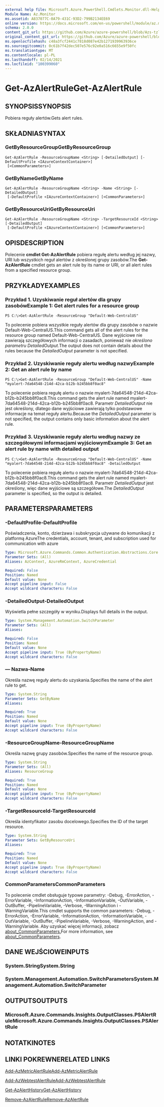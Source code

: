```yaml
---
external help file: Microsoft.Azure.PowerShell.Cmdlets.Monitor.dll-Help.xml
Module Name: Az.Monitor
ms.assetid: A837077C-0A79-431C-93D2-799B2134EE69
online version: https://docs.microsoft.com/en-us/powershell/module/az.monitor/get-azalertrule
schema: 2.0.0
content_git_url: https://github.com/Azure/azure-powershell/blob/Azs-tzl/src/Monitor/Monitor/help/Get-AzAlertRule.md
original_content_git_url: https://github.com/Azure/azure-powershell/blob/Azs-tzl/src/Monitor/Monitor/help/Get-AzAlertRule.md
ms.openlocfilehash: c48a3fcf2441c7818d087e42b1271939963936ce
ms.sourcegitcommit: 0c61b7f42dec507e576c92e0a516c6655e9f50fc
ms.translationtype: MT
ms.contentlocale: pl-PL
ms.lasthandoff: 02/14/2021
ms.locfileid: "100399060"
---
```

# <span data-ttu-id="41450-101">Get-AzAlertRule</span><span class="sxs-lookup"><span data-stu-id="41450-101">Get-AzAlertRule</span></span>

## <span data-ttu-id="41450-102">SYNOPSIS</span><span class="sxs-lookup"><span data-stu-id="41450-102">SYNOPSIS</span></span>
<span data-ttu-id="41450-103">Pobiera reguły alertów.</span><span class="sxs-lookup"><span data-stu-id="41450-103">Gets alert rules.</span></span>

## <span data-ttu-id="41450-104">SKŁADNIA</span><span class="sxs-lookup"><span data-stu-id="41450-104">SYNTAX</span></span>

### <span data-ttu-id="41450-105">GetByResourceGroup</span><span class="sxs-lookup"><span data-stu-id="41450-105">GetByResourceGroup</span></span>
```
Get-AzAlertRule -ResourceGroupName <String> [-DetailedOutput] [-DefaultProfile <IAzureContextContainer>]
 [<CommonParameters>]
```

### <span data-ttu-id="41450-106">GetByName</span><span class="sxs-lookup"><span data-stu-id="41450-106">GetByName</span></span>
```
Get-AzAlertRule -ResourceGroupName <String> -Name <String> [-DetailedOutput]
 [-DefaultProfile <IAzureContextContainer>] [<CommonParameters>]
```

### <span data-ttu-id="41450-107">GetByResourceUri</span><span class="sxs-lookup"><span data-stu-id="41450-107">GetByResourceUri</span></span>
```
Get-AzAlertRule -ResourceGroupName <String> -TargetResourceId <String> [-DetailedOutput]
 [-DefaultProfile <IAzureContextContainer>] [<CommonParameters>]
```

## <span data-ttu-id="41450-108">OPIS</span><span class="sxs-lookup"><span data-stu-id="41450-108">DESCRIPTION</span></span>
<span data-ttu-id="41450-109">Polecenie **cmdlet Get-AzAlertRule** pobiera regułę alertu według jej nazwy, URI lub wszystkich reguł alertów z określonej grupy zasobów.</span><span class="sxs-lookup"><span data-stu-id="41450-109">The **Get-AzAlertRule** cmdlet gets an alert rule by its name or URI, or all alert rules from a specified resource group.</span></span>

## <span data-ttu-id="41450-110">PRZYKŁADY</span><span class="sxs-lookup"><span data-stu-id="41450-110">EXAMPLES</span></span>

### <span data-ttu-id="41450-111">Przykład 1. Uzyskiwanie reguł alertów dla grupy zasobów</span><span class="sxs-lookup"><span data-stu-id="41450-111">Example 1: Get alert rules for a resource group</span></span>
```
PS C:\>Get-AzAlertRule -ResourceGroup "Default-Web-CentralUS"
```

<span data-ttu-id="41450-112">To polecenie pobiera wszystkie reguły alertów dla grupy zasobów o nazwie Default-Web-CentralUS.</span><span class="sxs-lookup"><span data-stu-id="41450-112">This command gets all of the alert rules for the resource group named Default-Web-CentralUS.</span></span>
<span data-ttu-id="41450-113">Dane wyjściowe nie zawierają szczegółowych informacji o zasadach, ponieważ nie *określono parametru DetailedOutput.*</span><span class="sxs-lookup"><span data-stu-id="41450-113">The output does not contain details about the rules because the *DetailedOutput* parameter is not specified.</span></span>

### <span data-ttu-id="41450-114">Przykład 2. Uzyskiwanie reguły alertu według nazwy</span><span class="sxs-lookup"><span data-stu-id="41450-114">Example 2: Get an alert rule by name</span></span>
```
PS C:\>Get-AzAlertRule -ResourceGroup "Default-Web-CentralUS" -Name "myalert-7da64548-214d-42ca-b12b-b245bb8f0ac8"
```

<span data-ttu-id="41450-115">To polecenie pobiera regułę alertu o nazwie myalert-7da64548-214d-42ca-b12b-b245bb8f0ac8.</span><span class="sxs-lookup"><span data-stu-id="41450-115">This command gets the alert rule named myalert-7da64548-214d-42ca-b12b-b245bb8f0ac8.</span></span>
<span data-ttu-id="41450-116">Parametr *DetailedOutput* nie jest określony, dlatego dane wyjściowe zawierają tylko podstawowe informacje na temat reguły alertu.</span><span class="sxs-lookup"><span data-stu-id="41450-116">Because the *DetailedOutput* parameter is not specified, the output contains only basic information about the alert rule.</span></span>

### <span data-ttu-id="41450-117">Przykład 3. Uzyskiwanie reguły alertu według nazwy ze szczegółowymi informacjami wyjściowym</span><span class="sxs-lookup"><span data-stu-id="41450-117">Example 3: Get an alert rule by name with detailed output</span></span>
```
PS C:\>Get-AzAlertRule -ResourceGroup "Default-Web-CentralUS" -Name "myalert-7da64548-214d-42ca-b12b-b245bb8f0ac8" -DetailedOutput
```

<span data-ttu-id="41450-118">To polecenie pobiera regułę alertu o nazwie myalert-7da64548-214d-42ca-b12b-b245bb8f0ac8.</span><span class="sxs-lookup"><span data-stu-id="41450-118">This command gets the alert rule named myalert-7da64548-214d-42ca-b12b-b245bb8f0ac8.</span></span>
<span data-ttu-id="41450-119">Parametr *DetailedOutput* jest określony, więc dane wyjściowe są szczegółowe.</span><span class="sxs-lookup"><span data-stu-id="41450-119">The *DetailedOutput* parameter is specified, so the output is detailed.</span></span>

## <span data-ttu-id="41450-120">PARAMETERS</span><span class="sxs-lookup"><span data-stu-id="41450-120">PARAMETERS</span></span>

### <span data-ttu-id="41450-121">-DefaultProfile</span><span class="sxs-lookup"><span data-stu-id="41450-121">-DefaultProfile</span></span>
<span data-ttu-id="41450-122">Poświadczenia, konto, dzierżawa i subskrypcja używane do komunikacji z platformą Azure</span><span class="sxs-lookup"><span data-stu-id="41450-122">The credentials, account, tenant, and subscription used for communication with azure</span></span>

```yaml
Type: Microsoft.Azure.Commands.Common.Authentication.Abstractions.Core.IAzureContextContainer
Parameter Sets: (All)
Aliases: AzContext, AzureRmContext, AzureCredential

Required: False
Position: Named
Default value: None
Accept pipeline input: False
Accept wildcard characters: False
```

### <span data-ttu-id="41450-123">-DetailedOutput</span><span class="sxs-lookup"><span data-stu-id="41450-123">-DetailedOutput</span></span>
<span data-ttu-id="41450-124">Wyświetla pełne szczegóły w wyniku.</span><span class="sxs-lookup"><span data-stu-id="41450-124">Displays full details in the output.</span></span>

```yaml
Type: System.Management.Automation.SwitchParameter
Parameter Sets: (All)
Aliases:

Required: False
Position: Named
Default value: None
Accept pipeline input: True (ByPropertyName)
Accept wildcard characters: False
```

### <span data-ttu-id="41450-125">— Nazwa</span><span class="sxs-lookup"><span data-stu-id="41450-125">-Name</span></span>
<span data-ttu-id="41450-126">Określa nazwę reguły alertu do uzyskania.</span><span class="sxs-lookup"><span data-stu-id="41450-126">Specifies the name of the alert rule to get.</span></span>

```yaml
Type: System.String
Parameter Sets: GetByName
Aliases:

Required: True
Position: Named
Default value: None
Accept pipeline input: True (ByPropertyName)
Accept wildcard characters: False
```

### <span data-ttu-id="41450-127">-ResourceGroupName</span><span class="sxs-lookup"><span data-stu-id="41450-127">-ResourceGroupName</span></span>
<span data-ttu-id="41450-128">Określa nazwę grupy zasobów.</span><span class="sxs-lookup"><span data-stu-id="41450-128">Specifies the name of the resource group.</span></span>

```yaml
Type: System.String
Parameter Sets: (All)
Aliases: ResourceGroup

Required: True
Position: Named
Default value: None
Accept pipeline input: True (ByPropertyName)
Accept wildcard characters: False
```

### <span data-ttu-id="41450-129">-TargetResourceId</span><span class="sxs-lookup"><span data-stu-id="41450-129">-TargetResourceId</span></span>
<span data-ttu-id="41450-130">Określa identyfikator zasobu docelowego.</span><span class="sxs-lookup"><span data-stu-id="41450-130">Specifies the ID of the target resource.</span></span>

```yaml
Type: System.String
Parameter Sets: GetByResourceUri
Aliases:

Required: True
Position: Named
Default value: None
Accept pipeline input: True (ByPropertyName)
Accept wildcard characters: False
```

### <span data-ttu-id="41450-131">CommonParameters</span><span class="sxs-lookup"><span data-stu-id="41450-131">CommonParameters</span></span>
<span data-ttu-id="41450-132">To polecenie cmdlet obsługuje typowe parametry: -Debug, -ErrorAction, -ErrorVariable, -InformationAction, -InformationVariable, -OutVariable, -OutBuffer, -PipelineVariable, -Verbose, -WarningAction i -WarningVariable.</span><span class="sxs-lookup"><span data-stu-id="41450-132">This cmdlet supports the common parameters: -Debug, -ErrorAction, -ErrorVariable, -InformationAction, -InformationVariable, -OutVariable, -OutBuffer, -PipelineVariable, -Verbose, -WarningAction, and -WarningVariable.</span></span> <span data-ttu-id="41450-133">Aby uzyskać więcej informacji, zobacz [about_CommonParameters.](http://go.microsoft.com/fwlink/?LinkID=113216)</span><span class="sxs-lookup"><span data-stu-id="41450-133">For more information, see [about_CommonParameters](http://go.microsoft.com/fwlink/?LinkID=113216).</span></span>

## <span data-ttu-id="41450-134">DANE WEJŚCIOWE</span><span class="sxs-lookup"><span data-stu-id="41450-134">INPUTS</span></span>

### <span data-ttu-id="41450-135">System.String</span><span class="sxs-lookup"><span data-stu-id="41450-135">System.String</span></span>

### <span data-ttu-id="41450-136">System.Management.Automation.SwitchParameters</span><span class="sxs-lookup"><span data-stu-id="41450-136">System.Management.Automation.SwitchParameter</span></span>

## <span data-ttu-id="41450-137">OUTPUTS</span><span class="sxs-lookup"><span data-stu-id="41450-137">OUTPUTS</span></span>

### <span data-ttu-id="41450-138">Microsoft.Azure.Commands.Insights.OutputClasses.PSAlertRule</span><span class="sxs-lookup"><span data-stu-id="41450-138">Microsoft.Azure.Commands.Insights.OutputClasses.PSAlertRule</span></span>

## <span data-ttu-id="41450-139">NOTATKI</span><span class="sxs-lookup"><span data-stu-id="41450-139">NOTES</span></span>

## <span data-ttu-id="41450-140">LINKI POKREWNE</span><span class="sxs-lookup"><span data-stu-id="41450-140">RELATED LINKS</span></span>


[<span data-ttu-id="41450-141">Add-AzMetricAlertRule</span><span class="sxs-lookup"><span data-stu-id="41450-141">Add-AzMetricAlertRule</span></span>](./Add-AzMetricAlertRule.md)

[<span data-ttu-id="41450-142">Add-AzWebtestAlertRule</span><span class="sxs-lookup"><span data-stu-id="41450-142">Add-AzWebtestAlertRule</span></span>](./Add-AzWebtestAlertRule.md)

[<span data-ttu-id="41450-143">Get-AzAlertHistory</span><span class="sxs-lookup"><span data-stu-id="41450-143">Get-AzAlertHistory</span></span>](./Get-AzAlertHistory.md)

[<span data-ttu-id="41450-144">Remove-AzAlertRule</span><span class="sxs-lookup"><span data-stu-id="41450-144">Remove-AzAlertRule</span></span>](./Remove-AzAlertRule.md)


